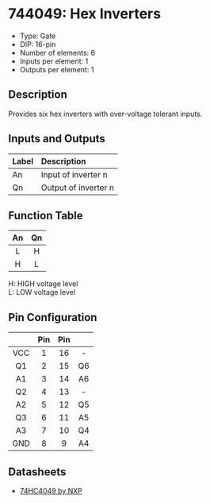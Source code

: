 # 744049: Hex Inverters

- Type: Gate
- DIP: 16-pin
- Number of elements: 6
- Inputs per element: 1
- Outputs per element: 1

## Description

Provides six hex inverters with over-voltage tolerant inputs.

## Inputs and Outputs

| Label | Description            |
|:----- |:-----------------------|
| An    | Input of inverter n    |
| Qn    | Output of inverter n   |

## Function Table

| An  | Qn  |
|:---:|:---:|
| L   | H   |
| H   | L   |

H: HIGH voltage level  
L: LOW voltage level

## Pin Configuration

|     | Pin | Pin |     |
|:---:|:---:|:---:|:---:|
| VCC |   1 |  16 | -   |
| Q1  |   2 |  15 | Q6  |
| A1  |   3 |  14 | A6  |
| Q2  |   4 |  13 | -   |
| A2  |   5 |  12 | Q5  |
| Q3  |   6 |  11 | A5  |
| A3  |   7 |  10 | Q4  |
| GND |   8 |   9 | A4  |

## Datasheets

- [74HC4049 by NXP](http://www.nxp.com/documents/data_sheet/74HC4049.pdf)
